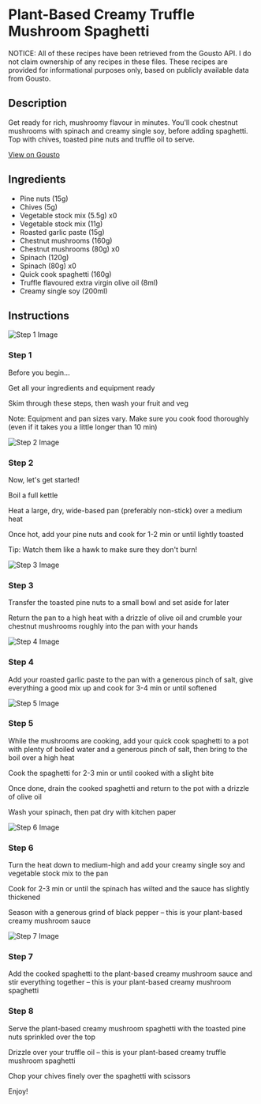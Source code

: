 # Plant-Based Creamy Truffle Mushroom Spaghetti

NOTICE: All of these recipes have been retrieved from the Gousto API. I do not claim ownership of any recipes in these files. These recipes are provided for informational purposes only, based on publicly available data from Gousto.

## Description

Get ready for rich, mushroomy flavour in minutes. You'll cook chestnut mushrooms with spinach and creamy single soy, before adding spaghetti. Top with chives, toasted pine nuts and truffle oil to serve. 

[View on Gousto](https://www.gousto.co.uk/recipes/cookbook/plant-based-creamy-truffle-mushroom-amorini)

## Ingredients

- Pine nuts (15g)
- Chives (5g)
- Vegetable stock mix (5.5g) x0
- Vegetable stock mix (11g)
- Roasted garlic paste (15g)
- Chestnut mushrooms (160g)
- Chestnut mushrooms (80g) x0
- Spinach (120g)
- Spinach (80g) x0
- Quick cook spaghetti (160g)
- Truffle flavoured extra virgin olive oil (8ml)
- Creamy single soy (200ml)

## Instructions

![Step 1 Image](https://production-media.gousto.co.uk/cms/recipe-step-image/Admin-10mm-Step-1-1619443346138-x200.jpg)

### Step 1

Before you begin...

Get all your ingredients and equipment ready

Skim through these steps, then wash your fruit and veg

Note: Equipment and pan sizes vary. Make sure you cook food thoroughly (even if it takes you a little longer than 10 min)

![Step 2 Image](https://production-media.gousto.co.uk/cms/recipe-step-image/step-2-1687271480475-x200.jpg)

### Step 2

Now, let's get started!

Boil a full kettle

Heat a large, dry, wide-based pan (preferably non-stick) over a medium heat

Once hot, add your pine nuts and cook for 1-2 min or until lightly toasted

Tip: Watch them like a hawk to make sure they don't burn!

![Step 3 Image](https://production-media.gousto.co.uk/cms/recipe-step-image/step-3-1687271488833-x200.jpg)

### Step 3

Transfer the toasted pine nuts to a small bowl and set aside for later

Return the pan to a high heat with a drizzle of olive oil and crumble your chestnut mushrooms roughly into the pan with your hands

![Step 4 Image](https://production-media.gousto.co.uk/cms/recipe-step-image/step-4-1687271492347-x200.jpg)

### Step 4

Add your roasted garlic paste to the pan with a generous pinch of salt, give everything a good mix up and cook for 3-4 min or until softened

![Step 5 Image](https://production-media.gousto.co.uk/cms/recipe-step-image/step-5-1687271495769-x200.jpg)

### Step 5

While the mushrooms are cooking, add your quick cook spaghetti to a pot with plenty of boiled water and a generous pinch of salt, then bring to the boil over a high heat

Cook the spaghetti for 2-3 min or until cooked with a slight bite

Once done, drain the cooked spaghetti and return to the pot with a drizzle of olive oil

Wash your spinach, then pat dry with kitchen paper

![Step 6 Image](https://production-media.gousto.co.uk/cms/recipe-step-image/step-6-1687271499372-x200.jpg)

### Step 6

Turn the heat down to medium-high and add your creamy single soy and vegetable stock mix to the pan

Cook for 2-3 min or until the spinach has wilted and the sauce has slightly thickened

Season with a generous grind of black pepper – this is your plant-based creamy mushroom sauce

![Step 7 Image](https://production-media.gousto.co.uk/cms/recipe-step-image/step-7-1687271503212-x200.jpg)

### Step 7

Add the cooked spaghetti to the plant-based creamy mushroom sauce and stir everything together – this is your plant-based creamy mushroom spaghetti

### Step 8

Serve the plant-based creamy mushroom spaghetti with the toasted pine nuts sprinkled over the top

Drizzle over your truffle oil – this is your plant-based creamy truffle mushroom spaghetti

Chop your chives finely over the spaghetti with scissors

Enjoy!

